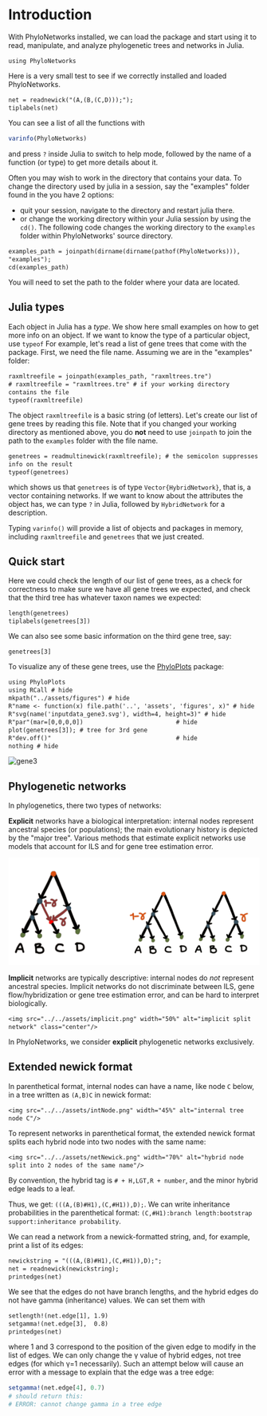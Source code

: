# Introduction

With PhyloNetworks installed, we can load the package and start using it to read,
manipulate, and analyze phylogenetic trees and networks in Julia.

```@repl intro
using PhyloNetworks
```

Here is a very small test to see if we correctly installed and loaded PhyloNetworks.

```@repl intro
net = readnewick("(A,(B,(C,D)));");
tiplabels(net)
```

You can see a list of all the functions with
```julia
varinfo(PhyloNetworks)
```
and press `?` inside Julia to switch to help mode,
followed by the name of a function (or type) to get more details about it.

Often you may wish to work in the directory that contains your data.
To change the directory used by julia in a session,
say the "examples" folder found in the  you have 2 options:

- quit your session, navigate to the directory and restart julia there.
- or change the working directory within your Julia session by using the `cd()`.
The following code changes the working directory to the `examples` folder
within PhyloNetworks' source directory.
```@repl intro
examples_path = joinpath(dirname(dirname(pathof(PhyloNetworks))), "examples");
cd(examples_path)
```
You will need to set the path to the folder where your data are located.


## Julia types

Each object in Julia has a *type*. We show here small examples on how to get more
info on an object.
If we want to know the type of a particular object, use `typeof`
For example, let's read a list of gene trees that come with the package.
First, we need the file name. Assuming we are in the "examples" folder:  


```@repl intro
raxmltreefile = joinpath(examples_path, "raxmltrees.tre")
# raxmltreefile = "raxmltrees.tre" # if your working directory contains the file
typeof(raxmltreefile)
```
The object `raxmltreefile` is a basic string (of letters).
Let's create our list of gene trees by reading this file.
Note that if you changed your working directory as mentioned above,
you do **not** need to use `joinpath` to join the path to the `examples` folder
with the file name.

```@repl intro
genetrees = readmultinewick(raxmltreefile); # the semicolon suppresses info on the result
typeof(genetrees)
```
which shows us that `genetrees` is of type `Vector{HybridNetwork}`, that is,
a vector containing networks.
If we want to know about the attributes the object has, we can type `?` in Julia,
followed by `HybridNetwork` for a description.

Typing `varinfo()` will provide a list of objects and packages in memory,
including `raxmltreefile` and `genetrees` that we just created.

## Quick start

Here we could check the length of our list of gene trees, as a check for correctness
to make sure we have all gene trees we expected, and check that the third tree
has whatever taxon names we expected:

```@repl intro
length(genetrees)
tiplabels(genetrees[3])
```

We can also see some basic information on the third gene tree, say:
```@repl intro
genetrees[3]
```
To visualize any of these gene trees, use the
[PhyloPlots](https://github.com/juliaphylo/PhyloPlots.jl) package:
```@repl intro
using PhyloPlots
using RCall # hide
mkpath("../assets/figures") # hide
R"name <- function(x) file.path('..', 'assets', 'figures', x)" # hide
R"svg(name('inputdata_gene3.svg'), width=4, height=3)" # hide
R"par"(mar=[0,0,0,0])                          # hide
plot(genetrees[3]); # tree for 3rd gene
R"dev.off()"                                   # hide
nothing # hide
```
![gene3](../assets/figures/inputdata_gene3.svg)



## Phylogenetic networks
In phylogenetics, there two types of networks:

**Explicit** networks have a biological interpretation:
internal nodes represent ancestral species (or populations);
the main evolutionary history is depicted by the "major tree".
Various methods that estimate explicit networks use models
that account for ILS and for gene tree estimation error.

![explicit network](../assets/explicit.png)

**Implicit** networks are typically descriptive:
internal nodes do *not* represent ancestral species.
Implicit networks do not discriminate between ILS,
gene flow/hybridization or gene tree estimation error,
and can be hard to interpret biologically.

```@raw html
<img src="../../assets/implicit.png" width="50%" alt="implicit split network" class="center"/>
```

In PhyloNetworks, we consider **explicit** phylogenetic networks exclusively.

## Extended newick format

In parenthetical format, internal nodes can have a name, like node `C` below,
in a tree written as `(A,B)C` in newick format:

```@raw html
<img src="../../assets/intNode.png" width="45%" alt="internal tree node C"/>
```

To represent networks in parenthetical format, the extended newick format splits
each hybrid node into two nodes with the same name:

```@raw html
<img src="../../assets/netNewick.png" width="70%" alt="hybrid node split into 2 nodes of the same name"/>
```

By convention, the hybrid tag is `# + H,LGT,R + number`, and the minor
hybrid edge leads to a leaf.

Thus, we get: `(((A,(B)#H1),(C,#H1)),D);`. We can write inheritance
probabilities in the parenthetical format:
`(C,#H1):branch length:bootstrap support:inheritance probability`.

We can read a network from a newick-formatted string,
and, for example, print a list of its edges:

```@repl intro
newickstring = "(((A,(B)#H1),(C,#H1)),D);";
net = readnewick(newickstring);
printedges(net)
```

We see that the edges do not have branch lengths,
and the hybrid edges do not have gamma (inheritance) values.
We can set them with

```@repl intro
setlength!(net.edge[1], 1.9)
setgamma!(net.edge[3],  0.8)
printedges(net)
```
where 1 and 3 correspond to the position of the given edge to modify in the list of edges.
We can only change the γ value of hybrid edges,
not tree edges (for which γ=1 necessarily).
Such an attempt below will cause an error with a message to explain that
the edge was a tree edge:
```julia
setgamma!(net.edge[4], 0.7)
# should return this:
# ERROR: cannot change gamma in a tree edge
```
